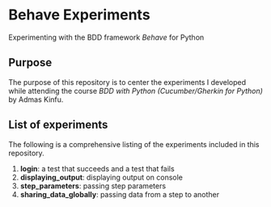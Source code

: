 # Behave Experiments

Experimenting with the BDD framework *Behave* for Python

## Purpose

The purpose of this repository is to center the experiments I developed while attending the course *BDD with Python 
(Cucumber/Gherkin for Python)* by Admas Kinfu.

## List of experiments

The following is a comprehensive listing of the experiments included in this repository.

1. **login**: a test that succeeds and a test that fails 
2. **displaying_output**: displaying output on console
3. **step_parameters**: passing step parameters
4. **sharing_data_globally**: passing data from a step to another
